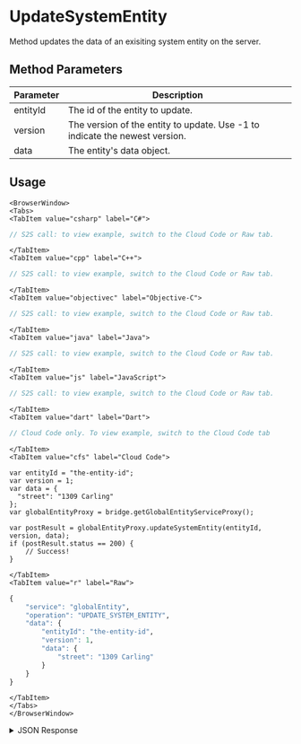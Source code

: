 # UpdateSystemEntity

Method updates the data of an exisiting system entity on the server.

<PartialServop service_name="globalEntity" operation_name="UPDATE_SYSTEM_ENTITY" />

## Method Parameters
Parameter | Description
--------- | -----------
entityId | The id of the entity to update. 
version | The version of the entity to update. Use -1 to indicate the newest version. 
data | The entity's data object. 

## Usage

```mdx-code-block
<BrowserWindow>
<Tabs>
<TabItem value="csharp" label="C#">
```

```csharp
// S2S call: to view example, switch to the Cloud Code or Raw tab.
```

```mdx-code-block
</TabItem>
<TabItem value="cpp" label="C++">
```

```cpp
// S2S call: to view example, switch to the Cloud Code or Raw tab.
```

```mdx-code-block
</TabItem>
<TabItem value="objectivec" label="Objective-C">
```

```objectivec
// S2S call: to view example, switch to the Cloud Code or Raw tab.
```

```mdx-code-block
</TabItem>
<TabItem value="java" label="Java">
```

```java
// S2S call: to view example, switch to the Cloud Code or Raw tab.
```

```mdx-code-block
</TabItem>
<TabItem value="js" label="JavaScript">
```

```javascript
// S2S call: to view example, switch to the Cloud Code or Raw tab.
```

```mdx-code-block
</TabItem>
<TabItem value="dart" label="Dart">
```

```dart
// Cloud Code only. To view example, switch to the Cloud Code tab
```

```mdx-code-block
</TabItem>
<TabItem value="cfs" label="Cloud Code">
```

```cfscript
var entityId = "the-entity-id";
var version = 1;
var data = {
  "street": "1309 Carling"
};
var globalEntityProxy = bridge.getGlobalEntityServiceProxy();

var postResult = globalEntityProxy.updateSystemEntity(entityId, version, data);
if (postResult.status == 200) {
    // Success!
}
```

```mdx-code-block
</TabItem>
<TabItem value="r" label="Raw">
```

```r
{
	"service": "globalEntity",
	"operation": "UPDATE_SYSTEM_ENTITY",
	"data": {
		"entityId": "the-entity-id",
		"version": 1,
		"data": {
			"street": "1309 Carling"
		}
	}
}
```

```mdx-code-block
</TabItem>
</Tabs>
</BrowserWindow>
```

<details>
<summary>JSON Response</summary>

```json
{
 "data": {
  "response": {
   "data": {
    "gameId": "22198",
    "entityIndexedId": null,
    "timeToLive": 0,
    "createdAt": 1498850247510,
    "entityType": "address",
    "entityId": "4b2f1cba-cc52-4d3c-8663-ff540ee48a38",
    "acl": {
     "other": 2
    },
    "ownerId": null,
    "version": 2,
    "expiresAt": 9223372036854776000,
    "updatedAt": 1498850536733
   },
   "status": 200
  },
  "success": true
 },
 "status": 200
}
```
</details>

